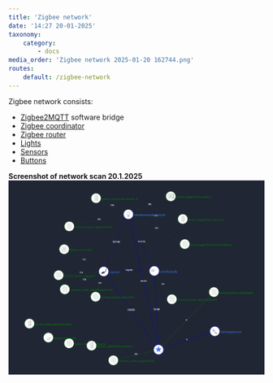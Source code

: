```yaml
---
title: 'Zigbee network'
date: '14:27 20-01-2025'
taxonomy:
    category:
        - docs
media_order: 'Zigbee network 2025-01-20 162744.png'
routes:
    default: /zigbee-network
---
```


Zigbee network consists:
* [Zigbee2MQTT](/zigbee2mqtt) software bridge
* [Zigbee coordinator](/zigbee-coordinator)
* [Zigbee router](/zigbee-router)
* [Lights](/lights)
* [Sensors](/sensors)
* [Buttons](/buttons)


**Screenshot of network scan 20.1.2025**
![Zigbee network 20.1.2025](Zigbee%20network%202025-01-20%20162744.png "Zigbee network 20.1.2025")